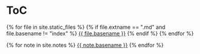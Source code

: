 # ToC

{% for file in site.static_files %}
{% if file.extname == ".md" and file.basename != "index" %}
[{{ file.basename }}]({{site.baseurl}}/{{file.basename}}.html)
{% endif %}
{% endfor %}

{% for note in site.notes %}
[{{ note.basename }}]({{site.baseurl}}/{{note.basename}}.html)
{% endfor %}